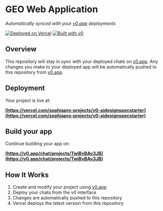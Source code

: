 # GEO Web Application

*Automatically synced with your [v0.app](https://v0.app) deployments*

[![Deployed on Vercel](https://img.shields.io/badge/Deployed%20on-Vercel-black?style=for-the-badge&logo=vercel)](https://vercel.com/sophiapro-projects/v0-aidesignspecstarter)
[![Built with v0](https://img.shields.io/badge/Built%20with-v0.app-black?style=for-the-badge)](https://v0.app/chat/projects/TwiBvBAv3JB)

## Overview

This repository will stay in sync with your deployed chats on [v0.app](https://v0.app).
Any changes you make to your deployed app will be automatically pushed to this repository from [v0.app](https://v0.app).

## Deployment

Your project is live at:

**[https://vercel.com/sophiapro-projects/v0-aidesignspecstarter](https://vercel.com/sophiapro-projects/v0-aidesignspecstarter)**

## Build your app

Continue building your app on:

**[https://v0.app/chat/projects/TwiBvBAv3JB](https://v0.app/chat/projects/TwiBvBAv3JB)**

## How It Works

1. Create and modify your project using [v0.app](https://v0.app)
2. Deploy your chats from the v0 interface
3. Changes are automatically pushed to this repository
4. Vercel deploys the latest version from this repository
